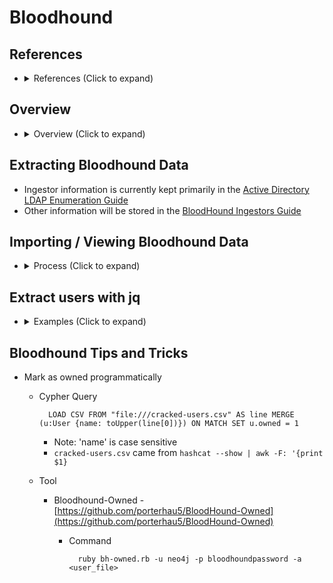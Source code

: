 <!---------------------------------------------------------------------------------
Copyright: (c) BLS OPS LLC.
This program is free software: you can redistribute it and/or modify
it under the terms of the GNU General Public License as published by
the Free Software Foundation, version 3.
This program is distributed in the hope that it will be useful,
but WITHOUT ANY WARRANTY; without even the implied warranty of
MERCHANTABILITY or FITNESS FOR A PARTICULAR PURPOSE. See the
GNU General Public License for more details.
You should have received a copy of the GNU General Public License
along with this program. If not, see <https://www.gnu.org/licenses/>.
--------------------------------------------------------------------------------->
# Bloodhound
## References

* <details><summary>References (Click to expand)</summary><p>
	* MITRE ATT&CK: Account Discovery: Local Account -<br />[https://attack.mitre.org/techniques/T1087/001](https://attack.mitre.org/techniques/T1087/001) BloodHound can identify users with local administrator rights.
	* MITRE ATT&CK: Account Discovery: Domain Account -<br />[https://attack.mitre.org/techniques/T1087/002](https://attack.mitre.org/techniques/T1087/002) BloodHound can collect information about domain users, including identification of domain admin accounts.
	* MITRE ATT&CK: Archive Collected Data -<br />[https://attack.mitre.org/techniques/T1560](https://attack.mitre.org/techniques/T1560) BloodHound can compress data collected by its SharpHound ingestor into a ZIP file to be written to disk.
	* MITRE ATT&CK: Command and Scripting Interpreter: PowerShell -<br />[https://attack.mitre.org/techniques/T1059](https://attack.mitre.org/techniques/T1059) BloodHound can use PowerShell to pull Active Directory information from the target environment.
	* MITRE ATT&CK: Domain Trust Discovery -<br />[https://attack.mitre.org/techniques/T1482](https://attack.mitre.org/techniques/T1482) BloodHound has the ability to map domain trusts and identify misconfigurations for potential abuse.
	* MITRE ATT&CK: Native API -<br />[https://attack.mitre.org/techniques/T1560](https://attack.mitre.org/techniques/T1106) BloodHound can use .NET API calls in the SharpHound ingestor component to pull Active Directory data.
	* MITRE ATT&CK: Password Policy Discovery -<br />[https://attack.mitre.org/techniques/T1560](https://attack.mitre.org/techniques/T1201) BloodHound can collect password policy information on the target environment.
	* MITRE ATT&CK: Permission Groups Discovery: Local Groups -<br />[https://attack.mitre.org/techniques/T1560](https://attack.mitre.org/techniques/T1069/001) BloodHound can collect information about local groups and members.
	* MITRE ATT&CK: Permission Groups Discovery: Domain Groups -<br />[https://attack.mitre.org/techniques/T1560](https://attack.mitre.org/techniques/T1069/002) BloodHound can collect information about domain groups and members.
	* MITRE ATT&CK: Remote System Discovery -<br />[https://attack.mitre.org/techniques/T1560](https://attack.mitre.org/techniques/T1018) BloodHound can enumerate and collect the properties of domain computers, including domain controllers.
	* MITRE ATT&CK: System Owner/User Discovery -<br />[https://attack.mitre.org/techniques/T1560](https://attack.mitre.org/techniques/T1033) BloodHound can collect information on user sessions.
	* MITRE ATT&CK: Account Discovery: Local Account -<br />[https://attack.mitre.org/techniques/T1087/001](https://attack.mitre.org/techniques/T1087/001)
	* MITRE ATT&CK: Account Discovery: Domain Account -<br />[https://attack.mitre.org/techniques/T1087/002](https://attack.mitre.org/techniques/T1087/002)
	* MITRE ATT&CK: Archive Collected Data -<br />[https://attack.mitre.org/techniques/T1560](https://attack.mitre.org/techniques/T1560)
	* MITRE ATT&CK: Command and Scripting Interpreter: PowerShell -<br />[https://attack.mitre.org/techniques/T1059](https://attack.mitre.org/techniques/T1059)
	* MITRE ATT&CK: Domain Trust Discovery -<br />[https://attack.mitre.org/techniques/T1482](https://attack.mitre.org/techniques/T1482)
	* MITRE ATT&CK: Native API -<br />[https://attack.mitre.org/techniques/T1560](https://attack.mitre.org/techniques/T1106)
	* MITRE ATT&CK: Password Policy Discovery -<br />[https://attack.mitre.org/techniques/T1560](https://attack.mitre.org/techniques/T1201)
	* MITRE ATT&CK: Permission Groups Discovery: Local Groups -<br />[https://attack.mitre.org/techniques/T1560](https://attack.mitre.org/techniques/T1069/001)
	* MITRE ATT&CK: Permission Groups Discovery: Domain Groups -<br />[https://attack.mitre.org/techniques/T1560](https://attack.mitre.org/techniques/T1069/002)
	* MITRE ATT&CK: Remote System Discovery -<br />[https://attack.mitre.org/techniques/T1560](https://attack.mitre.org/techniques/T1018)
	* MITRE ATT&CK: System Owner/User Discovery -<br />[https://attack.mitre.org/techniques/T1560](https://attack.mitre.org/techniques/T1033)

## Overview

* <details><summary>Overview (Click to expand)</summary><p>
	* Bloodhound is a tool that can extract information about a Windows Domain.
	* From regular user context, a user can extract current sessions and other information regarding the Domain to identify the fastest way to achieve Domain Admin.
	* It identifies Domain Trusts, current sessions, which user has domain on a machine, and other useful information to better plan an attack against a Domain.
	* This tool is popular for collecting data 
	* This technique is **optional-recommended** for the Discovery phase. This comes after access to the network is already established, and some form of initial access has been achieved with a Domain User Account.
	* Information from this technique can be used to improve the password spraying ([TTP](TTP/T1110_Brute_Force/003_Password_Spraying/T1110.003.md))

## Extracting Bloodhound Data

* Ingestor information is currently kept primarily in the [Active Directory LDAP Enumeration Guide](Testaments_and_Books/Redvelations/Active_Directory/001-2_LDAP_Enumeration.md)
* Other information will be stored in the [BloodHound Ingestors Guide](Testaments_and_Books/Redvelations/Tools/Active_Directory_and_Windows/002-0_Ingestors.md)

## Importing / Viewing Bloodhound Data

* <details><summary>Process (Click to expand)</summary><p>
	1. On your linux machine with Neo4j Installed and Bloodhound, copy over the CSV files.
		* You can run Bloodhound by going to the Bloodhound git repo and running the Bloodhound-x64 bin file. You can manually compile, but with the latest release of Bloodhound, they have precompiled bin's for linux.
	
				BloodHound/Bloodhound-linux-x64/Bloodhound
	1. This will launch a GUI, which you will enter the database URL as: bolt://localhost:7687
		* User: `neo4j`
		* password:`<password>`
	1. Once Bloodhound has logged into the server, if there is test data in the database, you can clear it with the button on the left. After it's cleared, import the CSV files (Button on the right), and you will import the typical 3 CSV files.
	1. After they have imported, you can then run queries for finding the fastest way to Admin, current sessions open, etc. These queries can be found on the top left menu context.

## Extract users with jq

* <details><summary>Examples (Click to expand)</summary><p>
	1. All users

			jq .users[].Properties.name users.json | tr -d '"' | tr '[:upper:]' '[:lower:]' | sort -u
	1. Enabled only

			jq '.users[].Properties | select(.enabled == true) | .name' users.json | tr -d '"' | tr '[:upper:]' '[:lower:]' | sort -u
	1. Extract servers

			jq '.computers[].Properties | select(.distinguishedname | contains("Server")) | .name' computers.json | tr -d '"' | tr '[:upper:]' '[:lower:]' | sort -u

## Bloodhound Tips and Tricks

* Mark as owned programmatically
	* Cypher Query

			LOAD CSV FROM "file:///cracked-users.csv" AS line MERGE (u:User {name: toUpper(line[0])}) ON MATCH SET u.owned = 1
	    * Note: 'name' is case sensitive
	    * `cracked-users.csv` came from `hashcat --show | awk -F: '{print $1}`
	* Tool
		* Bloodhound-Owned -<br />[https://github.com/porterhau5/BloodHound-Owned](https://github.com/porterhau5/BloodHound-Owned)
			* Command

					ruby bh-owned.rb -u neo4j -p bloodhoundpassword -a <user_file>